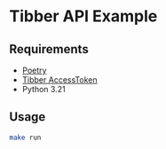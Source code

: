 # Tibber API Example

## Requirements
* [Poetry](https://python-poetry.org/)
* [Tibber AccessToken](https://developer.tibber.com/settings/access-token)
* Python 3.21

## Usage
```sh
make run
```
